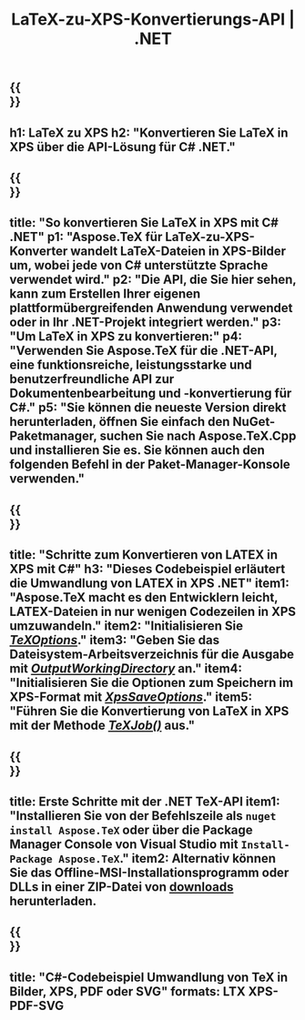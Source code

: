 ﻿---
translation: true
template: /_templates/_conversion-child-net.md
title: LaTeX-zu-XPS-Konvertierungs-API | .NET
description: Konvertierungsfunktion von LaTeX zu XPS. Integrieren Sie diese lokale .NET-Bibliothek in Ihr Projekt oder verwenden Sie plattformübergreifende Anwendungen, um LaTeX in XPS zu konvertieren.
keywords: latex zu xps api net, latex2xps integrieren c#
url: /net/conversion/latex-to-xps/
family: tex
platformtag: net
feature: conversion
informat: LATEX
outformat: XPS
otherformats: BMP PNG JPEG TIFF SVG PDF
---

{{<section banner>}}
---
h1: LaTeX zu XPS
h2: "Konvertieren Sie LaTeX in XPS über die API-Lösung für C# .NET."
---

{{<section overview>}}
---
title: "So konvertieren Sie LaTeX in XPS mit C# .NET"
p1: "Aspose.TeX für LaTeX-zu-XPS-Konverter wandelt LaTeX-Dateien in XPS-Bilder um, wobei jede von C# unterstützte Sprache verwendet wird."
p2: "Die API, die Sie hier sehen, kann zum Erstellen Ihrer eigenen plattformübergreifenden Anwendung verwendet oder in Ihr .NET-Projekt integriert werden."
p3: "Um LaTeX in XPS zu konvertieren:"
p4: "Verwenden Sie Aspose.TeX für die .NET-API, eine funktionsreiche, leistungsstarke und benutzerfreundliche API zur Dokumentenbearbeitung und -konvertierung für C#."
p5: "Sie können die neueste Version direkt herunterladen, öffnen Sie einfach den NuGet-Paketmanager, suchen Sie nach Aspose.TeX.Cpp und installieren Sie es. Sie können auch den folgenden Befehl in der Paket-Manager-Konsole verwenden."
---

{{<section feature1>}}
---
title: "Schritte zum Konvertieren von LATEX in XPS mit C#"
h3: "Dieses Codebeispiel erläutert die Umwandlung von LATEX in XPS .NET"
item1: "Aspose.TeX macht es den Entwicklern leicht, LATEX-Dateien in nur wenigen Codezeilen in XPS umzuwandeln."
item2: "Initialisieren Sie [*TeXOptions*](https://reference.aspose.com/tex/net/aspose.tex/texoptions/)."
item3: "Geben Sie das Dateisystem-Arbeitsverzeichnis für die Ausgabe mit [*OutputWorkingDirectory*](https://reference.aspose.com/tex/net/aspose.tex/texoptions/outputworkingdirectory/) an."
item4: "Initialisieren Sie die Optionen zum Speichern im XPS-Format mit [*XpsSaveOptions*](https://reference.aspose.com/tex/net/aspose.tex.presentation.image/xpssaveoptions/)."
item5: "Führen Sie die Konvertierung von LaTeX in XPS mit der Methode [*TeXJob()*](https://reference.aspose.com/tex/net/aspose.tex/texjob/) aus."
---

{{<section feature2>}}
---
title: Erste Schritte mit der .NET TeX-API
item1: "Installieren Sie von der Befehlszeile als ```nuget install Aspose.TeX``` oder über die Package Manager Console von Visual Studio mit ```Install-Package Aspose.TeX```."
item2: Alternativ können Sie das Offline-MSI-Installationsprogramm oder DLLs in einer ZIP-Datei von [downloads](https://downloads.aspose.com/tex/net) herunterladen.
---

{{<section widget>}}
---
title: "C#-Codebeispiel Umwandlung von TeX in Bilder, XPS, PDF oder SVG"
formats: LTX XPS-PDF-SVG
---